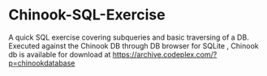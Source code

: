 # Chinook-SQL-Exercise
A quick SQL exercise covering subqueries and basic traversing of a DB.
Executed against the Chinook DB through DB browser for SQLite , Chinook db is available for download at https://archive.codeplex.com/?p=chinookdatabase
